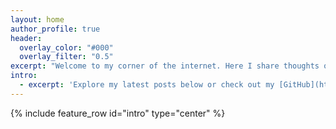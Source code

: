 ```yaml
---
layout: home
author_profile: true
header:
  overlay_color: "#000"
  overlay_filter: "0.5"
excerpt: "Welcome to my corner of the internet. Here I share thoughts on software development, technology, and continuous learning."
intro:
  - excerpt: 'Explore my latest posts below or check out my [GitHub](https://github.com/canito0890) for code projects.'
---
```


{% include feature_row id="intro" type="center" %}
